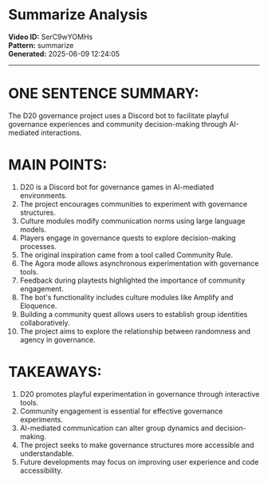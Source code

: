 # Summarize Analysis

**Video ID:** SerC9wYOMHs  
**Pattern:** summarize  
**Generated:** 2025-06-09 12:24:05  

---

# ONE SENTENCE SUMMARY:
The D20 governance project uses a Discord bot to facilitate playful governance experiences and community decision-making through AI-mediated interactions.

# MAIN POINTS:
1. D20 is a Discord bot for governance games in AI-mediated environments.
2. The project encourages communities to experiment with governance structures.
3. Culture modules modify communication norms using large language models.
4. Players engage in governance quests to explore decision-making processes.
5. The original inspiration came from a tool called Community Rule.
6. The Agora mode allows asynchronous experimentation with governance tools.
7. Feedback during playtests highlighted the importance of community engagement.
8. The bot's functionality includes culture modules like Amplify and Eloquence.
9. Building a community quest allows users to establish group identities collaboratively.
10. The project aims to explore the relationship between randomness and agency in governance.

# TAKEAWAYS:
1. D20 promotes playful experimentation in governance through interactive tools.
2. Community engagement is essential for effective governance experiments.
3. AI-mediated communication can alter group dynamics and decision-making.
4. The project seeks to make governance structures more accessible and understandable.
5. Future developments may focus on improving user experience and code accessibility.